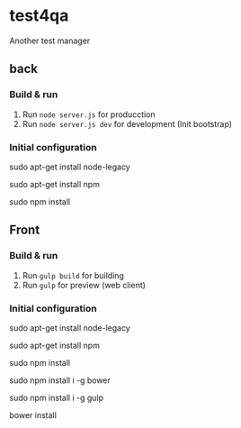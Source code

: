 # test4qa
Another test manager

## back
### Build & run
1. Run `node server.js` for producction
1. Run `node server.js dev` for development (Init bootstrap)

### Initial configuration
sudo apt-get install node-legacy

sudo apt-get install npm

sudo npm install

## Front
### Build & run
1. Run `gulp build` for building
1. Run `gulp` for preview (web client)

### Initial configuration
sudo apt-get install node-legacy

sudo apt-get install npm

sudo npm install

sudo npm install i -g bower

sudo npm install i -g gulp

bower install
